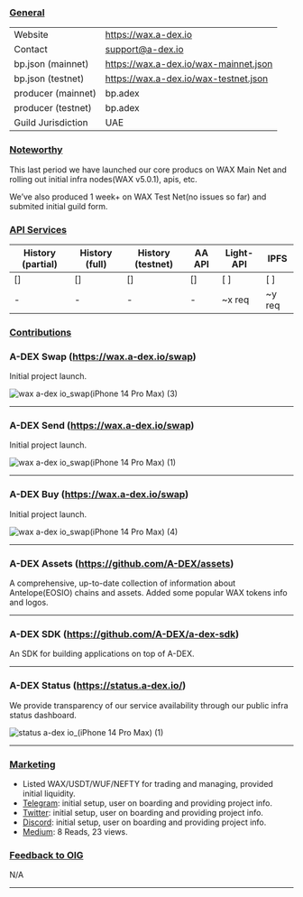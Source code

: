 ### <ins>General</ins>

|  |  |
| --- | --- |
| Website | https://wax.a-dex.io |
| Contact | support@a-dex.io |
| bp.json (mainnet) | https://wax.a-dex.io/wax-mainnet.json |
| bp.json (testnet) | https://wax.a-dex.io/wax-testnet.json |
| producer (mainnet) | bp.adex |
| producer (testnet) | bp.adex |
| Guild Jurisdiction | UAE |

### <ins>Noteworthy</ins>
This last period we have launched our core producs on WAX Main Net and rolling out initial infra nodes(WAX v5.0.1), apis, etc.

We’ve also produced 1 week+ on WAX Test Net(no issues so far) and submited initial guild form.

### <ins>API Services</ins>

| History (partial) | History (full) | History (testnet) | AA API | Light-API  | IPFS |
|--------|--------|--------|--------|--------|--------|
| [] | [] | [] | [] | [ ] | [ ] |  [ ] |
| - | - | - | - | ~x req |  ~y req |

### <ins>Contributions</ins>

### A-DEX Swap (https://wax.a-dex.io/swap)
Initial project launch.

![wax a-dex io_swap(iPhone 14 Pro Max) (3)](https://github.com/A-DEX/waxguilds/assets/24969602/731eafe7-5c6e-4159-9265-6a8441ebcc9f)

---

### A-DEX Send (https://wax.a-dex.io/swap)

Initial project launch.

![wax a-dex io_swap(iPhone 14 Pro Max) (1)](https://github.com/A-DEX/waxguilds/assets/24969602/d9041457-48bc-4dee-a28e-59bc2b20e2e3)

---

### A-DEX Buy (https://wax.a-dex.io/swap)

Initial project launch.

![wax a-dex io_swap(iPhone 14 Pro Max) (4)](https://github.com/A-DEX/waxguilds/assets/24969602/90967906-4299-4546-a32e-6ccb5e26abd5)

---

### A-DEX Assets (https://github.com/A-DEX/assets)

A comprehensive, up-to-date collection of information about Antelope(EOSIO) chains and assets.
Added some popular WAX tokens info and logos.


---

### A-DEX SDK (https://github.com/A-DEX/a-dex-sdk)

An SDK for building applications on top of A-DEX.

---

### A-DEX Status (https://status.a-dex.io/)

We provide transparency of our service availability through our public infra status dashboard.

![status a-dex io_(iPhone 14 Pro Max) (1)](https://github.com/A-DEX/waxguilds/assets/24969602/a3d0c073-b40a-449e-b793-2e37f38c6564)

---

### <ins>Marketing</ins>
* Listed WAX/USDT/WUF/NEFTY for trading and managing, provided initial liquidity.
* [Telegram](https://t.me/a_dex_official): initial setup, user on boarding and providing project info.
* [Twitter](https://twitter.com/a_dex_official): initial setup, user on boarding and providing project info.
* [Discord](https://discord.com/invite/3jRWnX7eQs): initial setup, user on boarding and providing project info.
* [Medium](https://medium.com/a-dex): 8 Reads, 23 views.

### <ins>Feedback to OIG</ins>

N/A

----
